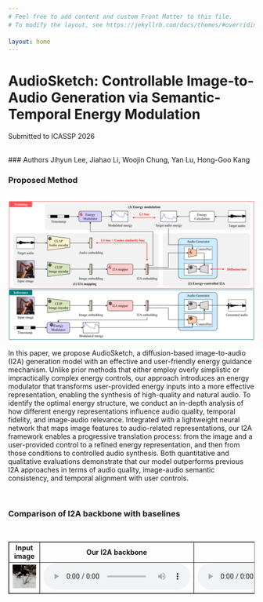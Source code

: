 ```yaml
---
# Feel free to add content and custom Front Matter to this file.
# To modify the layout, see https://jekyllrb.com/docs/themes/#overriding-theme-defaults

layout: home
---
```



# AudioSketch: Controllable Image-to-Audio Generation via Semantic-Temporal Energy Modulation

Submitted to ICASSP 2026

<br />
### Authors
Jihyun Lee, Jiahao Li, Woojin Chung, Yan Lu, Hong-Goo Kang

<br />



### Proposed Method

<br />
<img src="./assets/proposed.png"> 

<br />

In this paper, we propose AudioSketch, a diffusion-based image-to-audio (I2A) generation model with an effective and user-friendly energy guidance mechanism.
Unlike prior methods that either employ overly simplistic or impractically complex energy controls, our approach introduces an energy modulator that transforms user-provided energy inputs into a more effective representation, enabling the synthesis of high-quality and natural audio.
To identify the optimal energy structure, we conduct an in-depth analysis of how different energy representations influence audio quality, temporal fidelity, and image-audio relevance.
Integrated with a lightweight neural network that maps image features to audio-related representations, our I2A framework enables a progressive translation process: from the image and a user-provided control to a refined energy representation, and then from those conditions to controlled audio synthesis.
Both quantitative and qualitative evaluations demonstrate that our model outperforms previous I2A approaches in terms of audio quality, image-audio semantic consistency, and temporal alignment with user controls. 


<br />

### Comparison of I2A backbone with baselines

<br />

<head>
	<style>
		table{
			border-width : 1px;
			border-style : solid;
			border-collapse : collapse;
		}
		td{
			border-width : 1px;
			border-style : solid;
			text-align: center;
		}
	</style>
</head>



<table style="table-layout: fixed; word-wrap: normal;" borded="1" border-collapse="collapse">
    <tr>
    <td style="column-width: 150px; padding-left: 10px; padding-right: 10px"><strong>Input image</strong></td>
    <td style="column-width: 200px; padding-left: 10px; padding-right: 10px"><strong>Our I2A backbone</strong></td>
    <td style="column-width: 200px; padding-left: 10px; padding-right: 10px"><strong>Im2Wav</strong></td>
	<td style="column-width: 200px; padding-left: 10px; padding-right: 10px"><strong>V2A-Mapper</strong></td>
	<td style="column-width: 200px; padding-left: 10px; padding-right: 10px"><strong>Seeing and Hearing</strong></td>
</tr>
<tr>
<td><img src='./assets/demo_samples/i2a/image/6pvMFjUm7D0_000044.jpg'></td>
<td><audio controls><source src='./assets/demo_samples/proposed/6pvMFjUm7D0_000044.wav'></audio>
<td><audio controls><source src='./assets/demo_samples/im2wav/6pvMFjUm7D0_000044.wav'></audio>
<td><audio controls><source src='./assets/demo_samples/v2amapper/6pvMFjUm7D0_000044.wav'></audio>
<td><audio controls><source src='./assets/demo_samples/snh/6pvMFjUm7D0_000044.wav'></audio>
</tr>
</table>

​    
